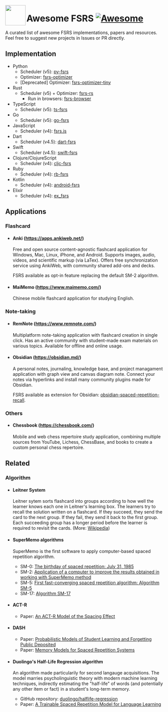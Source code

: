[<img src="https://github.com/open-spaced-repetition/fsrs4anki/assets/32575846/9efb2ca5-51bd-411d-9694-a77b09f51fa7" align="left" width="64" height="64">](https://github.com/open-spaced-repetition/awesome-fsrs)

# Awesome FSRS [![Awesome](https://cdn.rawgit.com/sindresorhus/awesome/d7305f38d29fed78fa85652e3a63e154dd8e8829/media/badge.svg)](https://github.com/sindresorhus/awesome)

A curated list of awesome FSRS implementations, papers and resources. Feel free to suggest new projects in Issues or PR directly.

## Implementation

- Python
  - Scheduler (v5): [py-fsrs](https://github.com/open-spaced-repetition/py-fsrs)
  - Optimizer: [fsrs-optimizer](https://github.com/open-spaced-repetition/fsrs-optimizer)
  - [Deprecated] Optimizer: [fsrs-optimizer-tiny](https://github.com/open-spaced-repetition/fsrs-optimizer-tiny)
- Rust
  - Scheduler (v5) + Optimizer: [fsrs-rs](https://github.com/open-spaced-repetition/fsrs-rs)
    - Run in browsers: [fsrs-browser](https://github.com/open-spaced-repetition/fsrs-browser)
- TypeScript
  - Scheduler (v5): [ts-fsrs](https://github.com/open-spaced-repetition/ts-fsrs)
- Go
  - Scheduler (v5): [go-fsrs](https://github.com/open-spaced-repetition/go-fsrs)
- JavaScript
  - Scheduler (v4): [fsrs.js](https://github.com/open-spaced-repetition/fsrs.js)
- Dart
  - Scheduler (v4.5): [dart-fsrs](https://github.com/open-spaced-repetition/dart-fsrs)
- Swift
  - Scheduler (v4.5): [swift-fsrs](https://github.com/open-spaced-repetition/swift-fsrs)
- Clojure/ClojureScript
  - Scheduler (v4): [cljc-fsrs](https://github.com/open-spaced-repetition/cljc-fsrs)
- Ruby
  - Scheduler (v4): [rb-fsrs](https://github.com/open-spaced-repetition/rb-fsrs)
- Kotlin
  - Scheduler (v4): [android-fsrs](https://github.com/open-spaced-repetition/android-fsrs)
- Elixir
  - Scheduler (v4): [ex_fsrs](https://github.com/open-spaced-repetition/ex_fsrs)

## Applications

### Flashcard

- #### Anki (https://apps.ankiweb.net/)

  Free and open source content-agnostic flashcard application for Windows, Mac, Linux, iPhone, and Android. Supports images, audio, videos, and scientific markup (via LaTex). Offers free synchronization service using AnkiWeb, with community shared add-ons and decks.

  FSRS available as opt-in feature replacing the default SM-2 algorithm.

- #### MaiMemo (https://www.maimemo.com/)

  Chinese mobile flashcard application for studying English.

### Note-taking

- #### RemNote (https://www.remnote.com/)

  Multiplatform note-taking application with flashcard creation in single click. Has an active community with student-made exam materials on various topics. Available for offline and online usage.

- #### Obsidian (https://obsidian.md/)

  A personal notes, journaling, knowledge base, and project managament application with graph view and canvas diagram note. Connect your notes via hyperlinks and install many community plugins made for Obsidian.

  FSRS available as extension for Obsidian: [obsidian-spaced-repetition-recall](https://github.com/open-spaced-repetition/obsidian-spaced-repetition-recall).

### Others

- #### Chessbook (https://chessbook.com/)

  Mobile and web chess repertoire study application, combining multiple sources from YouTube, Lichess, ChessBase, and books to create a custom personal chess repertoire.

## Related

### Algorithm

- #### Leitner System

  Leitner sytem sorts flashcard into groups according to how well the learner knows each one in Leitner's learning box. The learners try to recall the solution written on a flashcard. If they succeed, they send the card to the next group. If they fail, they send it back to the first group. Each succeeding group has a longer period before the learner is required to revisit the cards. (More: [Wikipedia](https://en.wikipedia.org/wiki/Leitner_system))

- #### SuperMemo algorithms

  SuperMemo is the first software to apply computer-based spaced repetition algorithm.

  - SM-0: [The birthday of spaced repetition: July 31, 1985](https://supermemo.guru/wiki/The_birthday_of_spaced_repetition:_July_31,_1985)
  - SM-2: [Application of a computer to improve the results obtained in working with SuperMemo method](https://super-memory.com/english/ol/sm2.htm)
  - SM-5: [First fast-converging spaced repetition algorithm: Algorithm SM-5](https://supermemo.guru/wiki/First_fast-converging_spaced_repetition_algorithm:_Algorithm_SM-5)
  - SM-17: [Algorithm SM-17](https://supermemo.guru/wiki/Algorithm_SM-17)

- #### ACT-R

  - Paper: [An ACT-R Model of the Spacing Effect](http://act-r.psy.cmu.edu/wordpress/wp-content/themes/ACT-R/workshops/2003/proceedings/46.pdf)

- #### DASH

  - Paper: [Probabilistic Models of Student Learning and Forgetting Public Deposited](https://scholar.colorado.edu/concern/graduate_thesis_or_dissertations/zp38wc97m)
  - Paper: [Memory Models for Spaced Repetition Systems](https://www.politesi.polimi.it/retrieve/b39227dd-0963-40f2-a44b-624f205cb224/2022_4_Randazzo_01.pdf)

- #### Duolingo's Half-Life Regression algorithm

  An algorithm made particularily for second langauge acquisitions. The model marries psycholinguistic theory with modern machine learning techniques, indirectly estimating the "half-life" of words (and potentially any other item or fact) in a student's long-term memory.

  - GitHub repository: [duolingo/halflife-regression](https://github.com/duolingo/halflife-regression)
  - Paper: [A Trainable Spaced Repetition Model for Language Learning](https://github.com/duolingo/halflife-regression/blob/master/settles.acl16.pdf)
